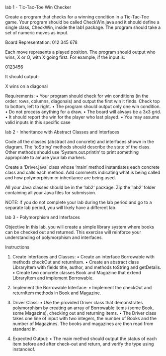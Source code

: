 lab 1 - Tic-Tac-Toe Win Checker

Create a program that checks for a winning condition in a Tic-Tac-Toe game. Your program should
be called CheckWin.java and it should define a single class, CheckWin, inside the lab1 package. The
program should take a set of numeric moves as input.

Board Representation:
012
345
678

Each move represents a played position. The program should output who wins, X or O, with X going
first. For example, if the input is:

0123456

It should output:

X wins on a diagonal

Requirements:
• Your program should check for win conditions (in the order: rows, columns, diagonals) and output
the first win it finds. Check top to bottom, left to right.
• The program should output only one win condition.
• Do not process anything for a draw.
• The board will always be a 3x3 grid.
• It should report the win for the player who last played.
• You may assume valid inputs in this specific case

lab 2 - Inheritance with Abstract Classes and Interfaces

Code all the classes (abstract and concrete) and interfaces shown in the diagram. The ‘toString‘
methods should describe the state of the class. Other methods should use ‘System.out.println‘ to print
something appropriate to amuse your lab markers.

Create a ‘Driver.java‘ class whose ‘main‘ method instantiates each concrete class and calls each method.
Add comments indicating what is being called and how polymorphism or inheritance are being used.

All your Java classes should be in the ‘lab2‘ package. Zip the ‘lab2‘ folder containing all your Java files
for submission.

NOTE: If you do not complete your lab during the lab period and go to a separate lab period, you will
likely have a different lab.

lab 3 - Polymorphism and Interfaces

Objective
In this lab, you will create a simple library system where books can be checked out and returned. This
exercise will reinforce your understanding of polymorphism and interfaces.

Instructions
1. Create Interfaces and Classes:
• Create an interface Borrowable with methods checkOut and returnItem.
• Create an abstract class LibraryItem with fields title, author, and methods toString and getDetails.
• Create two concrete classes Book and Magazine that extend LibraryItem and implement Borrowable.

2. Implement the Borrowable Interface:
• Implement the checkOut and returnItem methods in Book and Magazine.

3. Driver Class:
• Use the provided Driver class that demonstrates polymorphism by creating an array of Borrowable items (some Book, some Magazine), checking out and returning items.
• The Driver class takes one line of input with two integers, the number of Books and the number of Magazines. The books and magazines are then read from standard in.

4. Expected Output:
• The main method should output the status of each item before and after check-out and return, and verify the type using instanceof.

